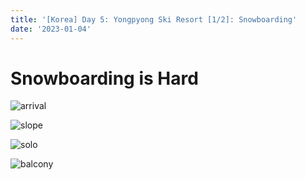 ```yaml
---
title: '[Korea] Day 5: Yongpyong Ski Resort [1/2]: Snowboarding'
date: '2023-01-04'
---
```


# Snowboarding is Hard

![arrival](/images/posts/travel/south-korea2022/day5/arrival.jpeg)

![slope](/images/posts/travel/south-korea2022/day5/slope.jpeg)

![solo](/images/posts/travel/south-korea2022/day5/solo.jpeg)

![balcony](/images/posts/travel/south-korea2022/day5/balcony.jpeg)
